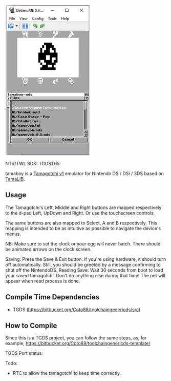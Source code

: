 ![tamaboy](img/tamaboy_nds.png)

NTR/TWL SDK: TGDS1.65

tamaboy is a [Tamagotchi v1](http://adb.arcadeitalia.net/?mame=tama) emulator
for Nintendo DS / DSi / 3DS based on [TamaLIB](https://github.com/jcrona/tamalib/).

## Usage

The Tamagotchi's Left, Middle and Right buttons are mapped respectively to the
d-pad Left, UpDown and Right. Or use the touchscreen controls

The same buttons are also mapped to Select, A and B respectively. This mapping
is intended to be as intuitive as possible to navigate the device's menus.

NB: Make sure to set the clock or your egg will never hatch. There should be
animated arrows on the clock screen.

Saving: Press the Save & Exit button. If you're using hardware, it should turn off automatically. Still, you should be greeted by a message confirming to shut off the NintendoDS.
Reading Save: Wait 30 seconds from boot to load your saved tamagotchi. Don't do anything else during that time! The pet will appear when read process is done.

## Compile Time Dependencies

- TGDS (https://bitbucket.org/Coto88/toolchaingenericds/src)

## How to Compile

Since this is a TGDS project, you can follow the same steps, as, for example, https://bitbucket.org/Coto88/toolchaingenericds-template/


TGDS Port status:

Todo: 
- RTC to allow the tamagotchi to keep time correctly.